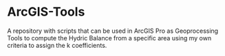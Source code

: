 # ArcGIS-Tools
A repository with scripts that can be used in ArcGIS Pro as Geoprocessing Tools to compute the Hydric Balance from a specific area using my own criteria to assign the k coefficients.
